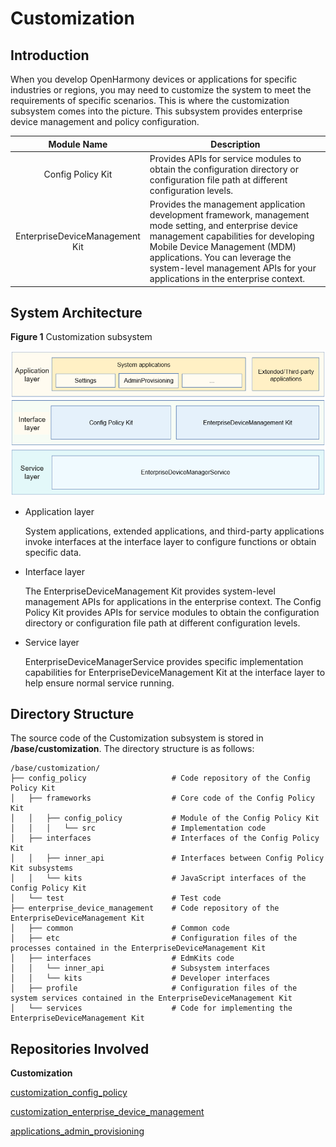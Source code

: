 # Customization

## Introduction

When you develop OpenHarmony devices or applications for specific industries or regions, you may need to customize the system to meet the requirements of specific scenarios. This is where the customization subsystem comes into the picture. This subsystem provides enterprise device management and policy configuration.

|    Module Name   | Description                                                        |
| :--------------: | ------------------------------------------------------------ |
|     Config Policy Kit    | Provides APIs for service modules to obtain the configuration directory or configuration file path at different configuration levels.|
| EnterpriseDeviceManagement Kit| Provides the management application development framework, management mode setting, and enterprise device management capabilities for developing Mobile Device Management (MDM) applications. You can leverage the system-level management APIs for your applications in the enterprise context.|



## System Architecture

**Figure 1** Customization subsystem


![](figures/customization-subsystem.png)


-   Application layer

    System applications, extended applications, and third-party applications invoke interfaces at the interface layer to configure functions or obtain specific data.

-   Interface layer

    The EnterpriseDeviceManagement Kit provides system-level management APIs for applications in the enterprise context. The Config Policy Kit provides APIs for service modules to obtain the configuration directory or configuration file path at different configuration levels.
    
- Service layer

    EnterpriseDeviceManagerService provides specific implementation capabilities for EnterpriseDeviceManagement Kit at the interface layer to help ensure normal service running.

## Directory Structure

The source code of the Customization subsystem is stored in **/base/customization**. The directory structure is as follows:

```
/base/customization/
├── config_policy           		# Code repository of the Config Policy Kit
│   ├── frameworks          		# Core code of the Config Policy Kit
│   │   ├── config_policy   		# Module of the Config Policy Kit
│   │   │   └── src         		# Implementation code
│   ├── interfaces          		# Interfaces of the Config Policy Kit
│   │   ├── inner_api       		# Interfaces between Config Policy Kit subsystems
│   │   └── kits            		# JavaScript interfaces of the Config Policy Kit
│   └── test                		# Test code
├── enterprise_device_management    # Code repository of the EnterpriseDeviceManagement Kit
│   ├── common                   	# Common code
│   ├── etc                      	# Configuration files of the processes contained in the EnterpriseDeviceManagement Kit
│   ├── interfaces               	# EdmKits code
│   │   └── inner_api            	# Subsystem interfaces
│   │   └── kits                 	# Developer interfaces
│   ├── profile                  	# Configuration files of the system services contained in the EnterpriseDeviceManagement Kit
│   └── services                 	# Code for implementing the EnterpriseDeviceManagement Kit
```

## Repositories Involved

**Customization**

[customization_config_policy](https://gitee.com/openharmony/customization_config_policy)

[customization_enterprise_device_management](https://gitee.com/openharmony/customization_enterprise_device_management)

[applications_admin_provisioning](https://gitee.com/openharmony/applications_admin_provisioning)
